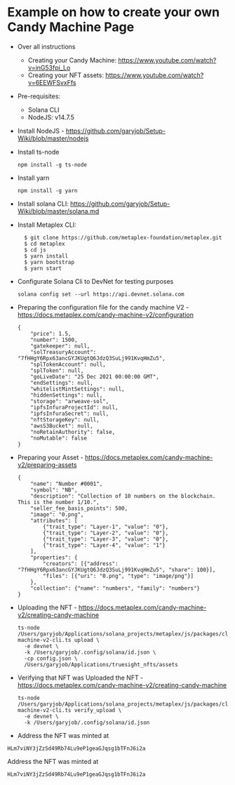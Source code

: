Example on how to create your own Candy Machine Page
====

- Over all instructions
  - Creating your Candy Machine: https://www.youtube.com/watch?v=inG53fpi_Lo
  - Creating your NFT assets: https://www.youtube.com/watch?v=6EEWFSvxFfs

- Pre-requisites:
  - Solana CLI
  - NodeJS: v14.7.5

- Install NodeJS -  https://github.com/garyjob/Setup-Wiki/blob/master/nodejs


- Install ts-node
  ```
  npm install -g ts-node
  ```

- Install yarn
  ```
  npm install -g yarn
  ```


- Install solana CLI: https://github.com/garyjob/Setup-Wiki/blob/master/solana.md

- Install Metaplex CLI: 
  ```
    $ git clone https://github.com/metaplex-foundation/metaplex.git
    $ cd metaplex
    $ cd js
    $ yarn install
    $ yarn bootstrap
    $ yarn start
  ```

- Configurate Solana Cli to DevNet for testing purposes
  ```
  solana config set --url https://api.devnet.solana.com
  ```

- Preparing the configuration file for the candy machine V2 - https://docs.metaplex.com/candy-machine-v2/configuration
  ```
  {
      "price": 1.5,
      "number": 1500,
      "gatekeeper": null,
      "solTreasuryAccount": "7fHHgY6Rpx63ancGYJKUgtQ6JdzQ3SuLj991KvqHmZu5",
      "splTokenAccount": null,
      "splToken": null,
      "goLiveDate": "25 Dec 2021 00:00:00 GMT",
      "endSettings": null,
      "whitelistMintSettings": null,
      "hiddenSettings": null,
      "storage": "arweave-sol",
      "ipfsInfuraProjectId": null,
      "ipfsInfuraSecret": null,
      "nftStorageKey": null,
      "awsS3Bucket": null,
      "noRetainAuthority": false,
      "noMutable": false
  }
  ```

- Preparing your Asset - https://docs.metaplex.com/candy-machine-v2/preparing-assets
  ```
  {
      "name": "Number #0001",
      "symbol": "NB",
      "description": "Collection of 10 numbers on the blockchain. This is the number 1/10.",
      "seller_fee_basis_points": 500,
      "image": "0.png",
      "attributes": [
          {"trait_type": "Layer-1", "value": "0"},
          {"trait_type": "Layer-2", "value": "0"}, 
          {"trait_type": "Layer-3", "value": "0"},
          {"trait_type": "Layer-4", "value": "1"}
      ],
      "properties": {
          "creators": [{"address": "7fHHgY6Rpx63ancGYJKUgtQ6JdzQ3SuLj991KvqHmZu5", "share": 100}],
          "files": [{"uri": "0.png", "type": "image/png"}]
      },
      "collection": {"name": "numbers", "family": "numbers"}
  }  
  ```

- Uploading the NFT - https://docs.metaplex.com/candy-machine-v2/creating-candy-machine
  ```
  ts-node /Users/garyjob/Applications/solana_projects/metaplex/js/packages/cli/src/candy-machine-v2-cli.ts upload \
    -e devnet \
    -k /Users/garyjob/.config/solana/id.json \
    -cp config.json \
    /Users/garyjob/Applications/truesight_nfts/assets
  ```

- Verifying that NFT was Uploaded the NFT - https://docs.metaplex.com/candy-machine-v2/creating-candy-machine
  ```
  ts-node /Users/garyjob/Applications/solana_projects/metaplex/js/packages/cli/src/candy-machine-v2-cli.ts verify_upload \
    -e devnet \
    -k /Users/garyjob/.config/solana/id.json
  ```

-  Address the NFT was minted at
  ```
  HLm7viNY3jZzSd49Rb74Lu9eP1geaGJqsg1bTFnJ6i2a
  ```

  Address the NFT was minted at
  ```
  HLm7viNY3jZzSd49Rb74Lu9eP1geaGJqsg1bTFnJ6i2a
  ```